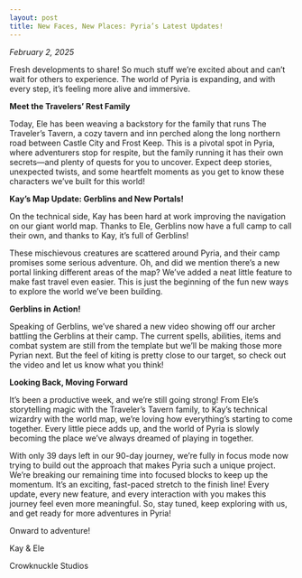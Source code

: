 ```yaml
---
layout: post
title: New Faces, New Places: Pyria’s Latest Updates!
---
```


*February 2, 2025*

Fresh developments to share! So much stuff we’re excited about and can’t wait for others to experience. The world of Pyria is expanding, and with every step, it’s feeling more alive and immersive.

**Meet the Travelers’ Rest Family**

Today, Ele has been weaving a backstory for the family that runs The Traveler’s Tavern, a cozy tavern and inn perched along the long northern road between Castle City and Frost Keep. This is a pivotal spot in Pyria, where adventurers stop for respite, but the family running it has their own secrets—and plenty of quests for you to uncover. Expect deep stories, unexpected twists, and some heartfelt moments as you get to know these characters we’ve built for this world!

**Kay’s Map Update: Gerblins and New Portals!**

On the technical side, Kay has been hard at work improving the navigation on our giant world map. Thanks to Ele, Gerblins now have a full camp to call their own, and thanks to Kay, it’s full of Gerblins!

These mischievous creatures are scattered around Pyria, and their camp promises some serious adventure. Oh, and did we mention there’s a new portal linking different areas of the map? We’ve added a neat little feature to make fast travel even easier. This is just the beginning of the fun new ways to explore the world we’ve been building.

**Gerblins in Action!**

Speaking of Gerblins, we’ve shared a new video showing off our archer battling the Gerblins at their camp. The current spells, abilities, items and combat system are still from the template but we’ll be making those more Pyrian next. But the feel of kiting is pretty close to our target, so check out the video and let us know what you think!

**Looking Back, Moving Forward**

It’s been a productive week, and we’re still going strong! From Ele’s storytelling magic with the Traveler’s Tavern family, to Kay’s technical wizardry with the world map, we’re loving how everything’s starting to come together. Every little piece adds up, and the world of Pyria is slowly becoming the place we’ve always dreamed of playing in together.

With only 39 days left in our 90-day journey, we’re fully in focus mode now trying to build out the approach that makes Pyria such a unique project. We’re breaking our remaining time into focused blocks to keep up the momentum. It’s an exciting, fast-paced stretch to the finish line! Every update, every new feature, and every interaction with you makes this journey feel even more meaningful. So, stay tuned, keep exploring with us, and get ready for more adventures in Pyria!

Onward to adventure!

Kay & Ele

Crowknuckle Studios

